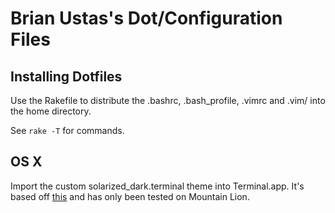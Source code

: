 # Brian Ustas's Dot/Configuration Files

## Installing Dotfiles
Use the Rakefile to distribute the .bashrc, .bash_profile, .vimrc and .vim/ into
the home directory.

See `rake -T` for commands.

## OS X
Import the custom solarized_dark.terminal theme into Terminal.app. It's based off [this][1] and has only been tested on Mountain Lion.

[1]: https://github.com/tomislav/osx-lion-terminal.app-colors-solarized.git
